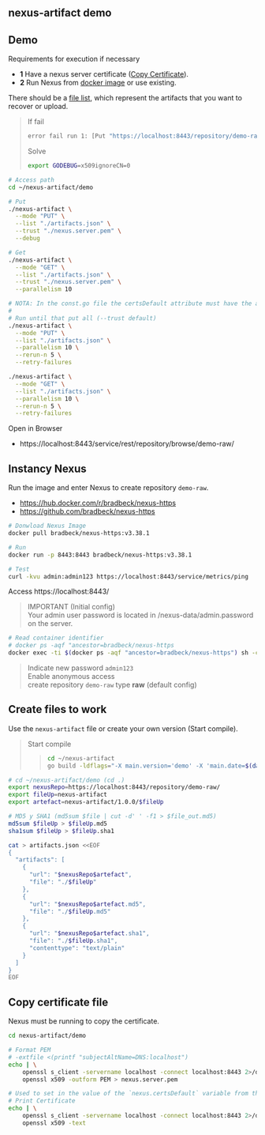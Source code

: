## nexus-artifact demo



## Demo

Requirements for execution if necessary

* **1** Have a nexus server certificate ([Copy Certificate](#copy-certificate-file)).
* **2** Run Nexus from [docker image](#instancy-nexus) or use existing.

There should be a [file list](#create-files-to-work), which represent the artifacts that you want to recover or upload.

>If fail
>```sh
>error fail run 1: [Put "https://localhost:8443/repository/demo-raw/nexus-artifact/1.0.0/nexus-artifact.sha1": x509: certificate relies on legacy Common Name field, use SANs or temporarily enable Common Name matching with GODEBUG=x509ignoreCN=0]
>```
>Solve
>```sh
>export GODEBUG=x509ignoreCN=0
>```

```sh
# Access path
cd ~/nexus-artifact/demo

# Put
./nexus-artifact \
  --mode "PUT" \
  --list "./artifacts.json" \
  --trust "./nexus.server.pem" \
  --debug

# Get
./nexus-artifact \
  --mode "GET" \
  --list "./artifacts.json" \
  --trust "./nexus.server.pem" \
  --parallelism 10

# NOTA: In the const.go file the certsDefault attribute must have the appropriate value
#
# Run until that put all (--trust default)
./nexus-artifact \
  --mode "PUT" \
  --list "./artifacts.json" \
  --parallelism 10 \
  --rerun-n 5 \
  --retry-failures

./nexus-artifact \
  --mode "GET" \
  --list "./artifacts.json" \
  --parallelism 10 \
  --rerun-n 5 \
  --retry-failures
```

Open in Browser

* https://localhost:8443/service/rest/repository/browse/demo-raw/

## Instancy Nexus

Run the image and enter Nexus to create repository `demo-raw`.

* <https://hub.docker.com/r/bradbeck/nexus-https>
* <https://github.com/bradbeck/nexus-https>

```sh
# Donwload Nexus Image
docker pull bradbeck/nexus-https:v3.38.1

# Run
docker run -p 8443:8443 bradbeck/nexus-https:v3.38.1

# Test
curl -kvu admin:admin123 https://localhost:8443/service/metrics/ping
```

Access https://localhost:8443/

> IMPORTANT (Initial config)  
> Your admin user password is located in /nexus-data/admin.password on the server.

```sh
# Read container identifier
# docker ps -aqf "ancestor=bradbeck/nexus-https
docker exec -ti $(docker ps -aqf "ancestor=bradbeck/nexus-https") sh -c "cat /nexus-data/admin.password"
```

> Indicate new password `admin123`  
> Enable anonymous access  
> create repository `demo-raw` type **raw** (default config) 

## Create files to work

Use the `nexus-artifact` file or create your own version (Start compile).

> Start compile
>>```sh
>>cd ~/nexus-artifact
>>go build -ldflags="-X main.version='demo' -X 'main.date=$(date +%Y/%m/%d-%H:%M)'"
>>``` 

```sh
# cd ~/nexus-artifact/demo (cd .)
export nexusRepo=https://localhost:8443/repository/demo-raw/
export fileUp=nexus-artifact
export artefact=nexus-artifact/1.0.0/$fileUp 

# MD5 y SHA1 (md5sum $file | cut -d' ' -f1 > $file_out.md5)
md5sum $fileUp > $fileUp.md5
sha1sum $fileUp > $fileUp.sha1

cat > artifacts.json <<EOF
{
  "artifacts": [
    {
      "url": "$nexusRepo$artefact",
      "file": "./$fileUp"
    },
    {
      "url": "$nexusRepo$artefact.md5",
      "file": "./$fileUp.md5"
    },
    {
      "url": "$nexusRepo$artefact.sha1",
      "file": "./$fileUp.sha1",
      "contenttype": "text/plain"
    }
  ]
}
EOF
```

## Copy certificate file

Nexus must be running to copy the certificate.

```sh
cd nexus-artifact/demo

# Format PEM
# -extfile <(printf "subjectAltName=DNS:localhost")
echo | \
    openssl s_client -servername localhost -connect localhost:8443 2>/dev/null | \
    openssl x509 -outform PEM > nexus.server.pem

# Used to set in the value of the `nexus.certsDefault` variable from the `nexus/const.go` file
# Print Certificate
echo | \
    openssl s_client -servername localhost -connect localhost:8443 2>/dev/null | \
    openssl x509 -text
```